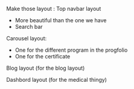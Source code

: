 Make those layout :
Top navbar layout 
- More beautiful than the one we have
- Search bar

Carousel layout:
- One for the different program in the progfolio
- One for the certificate

Blog layout (for the blog layout)

Dashbord layout (for the medical thingy)